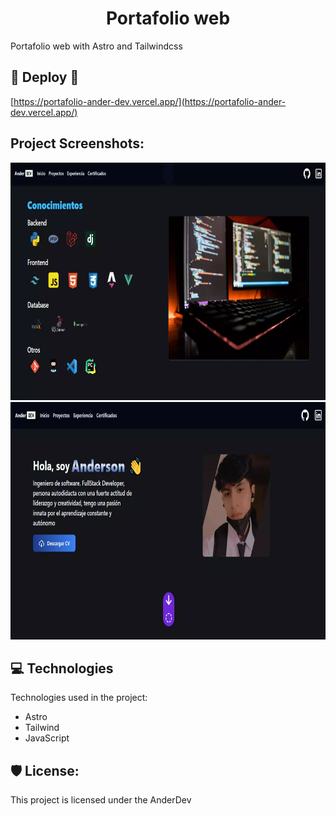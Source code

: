 <h1 align="center" id="title">Portafolio web</h1>

<p id="description">Portafolio web with Astro and Tailwindcss</p>

<h2>🚀 Deploy 🚀</h2>

[https://portafolio-ander-dev.vercel.app/](https://portafolio-ander-dev.vercel.app/)

<h2>Project Screenshots:</h2>

<img src="public/screen1.webp" alt="project-screenshot" width="780" height="380/">
<br>
<img src="public/screen2.webp" alt="project-screenshot" width="780" height="380/">

  
  
<h2>💻 Technologies </h2>

Technologies used in the project:

*   Astro
*   Tailwind
*   JavaScript

<h2>🛡️ License:</h2>

This project is licensed under the AnderDev
